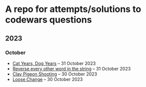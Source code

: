 # A repo for attempts/solutions to codewars questions

## 2023

### October

- [Cat Years, Dog Years](https://www.codewars.com/kata/5a6663e9fd56cb5ab800008b) – 31 October 2023
- [Reverse every other word in the string](https://www.codewars.com/kata/reverse-every-other-word-in-the-string) – 31 October 2023
- [Clay Pigeon Shooting](https://www.codewars.com/kata/clay-pigeon-shooting) – 30 October 2023
- [Loose Change](https://www.codewars.com/kata/loose-change) – 30 October 2023
